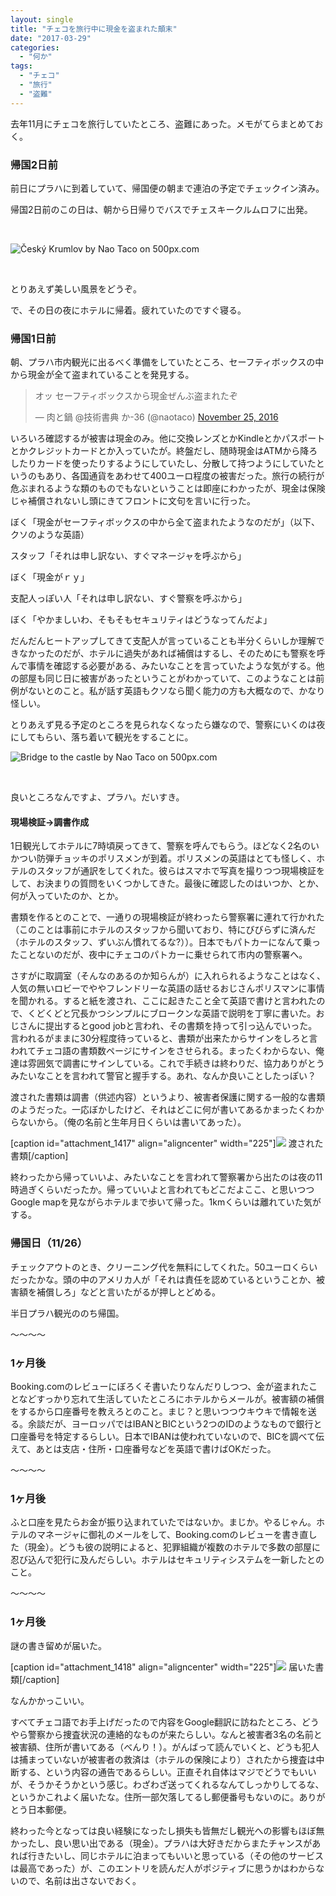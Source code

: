 ```yaml
---
layout: single
title: "チェコを旅行中に現金を盗まれた顛末"
date: "2017-03-29"
categories: 
  - "何か"
tags: 
  - "チェコ"
  - "旅行"
  - "盗難"
---
```


去年11月にチェコを旅行していたところ、盗難にあった。メモがてらまとめておく。

### 帰国2日前

前日にプラハに到着していて、帰国便の朝まで連泊の予定でチェックイン済み。

帰国2日前のこの日は、朝から日帰りでバスでチェスキークルムロフに出発。

 

![Český Krumlov by Nao Taco on 500px.com](https://drscdn.500px.org/photo/186262663/m%3D900/6a1ad56497d4b06afefcb921851bfb9f)

 

<script type="text/javascript" src="https://500px.com/embed.js"></script>

とりあえず美しい風景をどうぞ。

で、その日の夜にホテルに帰着。疲れていたのですぐ寝る。

### 帰国1日前

朝、プラハ市内観光に出るべく準備をしていたところ、セーフティボックスの中から現金が全て盗まれていることを発見する。

<blockquote class="twitter-tweet" data-lang="en"><p dir="ltr" lang="ja">オッ セーフティボックスから現金ぜんぶ盗まれたぞ</p>— 肉と鍋 @技術書典 か-36 (@naotaco) <a href="https://twitter.com/naotaco/status/802091906683506689">November 25, 2016</a></blockquote>

<script async src="//platform.twitter.com/widgets.js" charset="utf-8"></script>

いろいろ確認するが被害は現金のみ。他に交換レンズとかKindleとかパスポートとかクレジットカードとか入っていたが。終盤だし、随時現金はATMから降ろしたりカードを使ったりするようにしていたし、分散して持つようにしていたというのもあり、各国通貨をあわせて400ユーロ程度の被害だった。旅行の続行が危ぶまれるような類のものでもないということは即座にわかったが、現金は保険じゃ補償されないし頭にきてフロントに文句を言いに行った。

ぼく「現金がセーフティボックスの中から全て盗まれたようなのだが」（以下、クソのような英語）

スタッフ「それは申し訳ない、すぐマネージャを呼ぶから」

ぼく「現金がｒｙ」

支配人っぽい人「それは申し訳ない、すぐ警察を呼ぶから」

ぼく「やかましいわ、そもそもセキュリティはどうなってんだよ」

だんだんヒートアップしてきて支配人が言っていることも半分くらいしか理解できなかったのだが、ホテルに過失があれば補償はするし、そのためにも警察を呼んで事情を確認する必要がある、みたいなことを言っていたような気がする。他の部屋も同じ日に被害があったということがわかっていて、このようなことは前例がないとのこと。私が話す英語もクソなら聞く能力の方も大概なので、かなり怪しい。

とりあえず見る予定のところを見られなくなったら嫌なので、警察にいくのは夜にしてもらい、落ち着いて観光をすることに。

![Bridge to the castle by Nao Taco on 500px.com](https://drscdn.500px.org/photo/188498859/m%3D900/62f1e185ce9203c2d7f2f0fe03ed4bd9)

 

<script type="text/javascript" src="https://500px.com/embed.js"></script>

良いところなんですよ、プラハ。だいすき。

#### 現場検証→調書作成

1日観光してホテルに7時頃戻ってきて、警察を呼んでもらう。ほどなく2名のいかつい防弾チョッキのポリスメンが到着。ポリスメンの英語はとても怪しく、ホテルのスタッフが通訳をしてくれた。彼らはスマホで写真を撮りつつ現場検証をして、お決まりの質問をいくつかしてきた。最後に確認したのはいつか、とか、何が入っていたのか、とか。

書類を作るとのことで、一通りの現場検証が終わったら警察署に連れて行かれた（このことは事前にホテルのスタッフから聞いており、特にびびらずに済んだ（ホテルのスタッフ、ずいぶん慣れてるな?））。日本でもパトカーになんて乗ったことないのだが、夜中にチェコのパトカーに乗せられて市内の警察署へ。

さすがに取調室（そんなのあるのか知らんが）に入れられるようなことはなく、人気の無いロビーでややフレンドリーな英語の話せるおじさんポリスマンに事情を聞かれる。すると紙を渡され、ここに起きたこと全て英語で書けと言われたので、くどくどと冗長かつシンプルにブロークンな英語で説明を丁寧に書いた。おじさんに提出するとgood jobと言われ、その書類を持って引っ込んでいった。言われるがままに30分程度待っていると、書類が出来たからサインをしろと言われてチェコ語の書類数ページにサインをさせられる。まったくわからない、俺達は雰囲気で調書にサインしている。これで手続きは終わりだ、協力ありがとうみたいなことを言われて警官と握手する。あれ、なんか良いことしたっぽい？

渡された書類は調書（供述内容）というより、被害者保護に関する一般的な書類のようだった。一応ぼかしたけど、それはどこに何が書いてあるかまったくわからないから。（俺の名前と生年月日くらいは書いてあった）。

\[caption id="attachment\_1417" align="aligncenter" width="225"\][![](https://blog.naotaco.com/assets/images/posts/2017/03/WP_20170330_00_22_39_Rich-225x300.jpg)](https://blog.naotaco.com/assets/images/posts/2017/03/WP_20170330_00_22_39_Rich.jpg) 渡された書類\[/caption\]

終わったから帰っていいよ、みたいなことを言われて警察署から出たのは夜の11時過ぎくらいだったか。帰っていいよと言われてもどこだよここ、と思いつつGoogle mapを見ながらホテルまで歩いて帰った。1kmくらいは離れていた気がする。

### 帰国日（11/26）

チェックアウトのとき、クリーニング代を無料にしてくれた。50ユーロくらいだったかな。頭の中のアメリカ人が「それは責任を認めているということか、被害額を補償しろ」などと言いたがるが押しとどめる。

半日プラハ観光ののち帰国。

～～～～

### 1ヶ月後

Booking.comのレビューにぼろくそ書いたりなんだりしつつ、金が盗まれたことなどすっかり忘れて生活していたところにホテルからメールが。被害額の補償をするから口座番号を教えろとのこと。まじ？と思いつつウキウキで情報を送る。余談だが、ヨーロッパではIBANとBICという2つのIDのようなもので銀行と口座番号を特定するらしい。日本でIBANは使われていないので、BICを調べて伝えて、あとは支店・住所・口座番号などを英語で書けばOKだった。

～～～～

### 1ヶ月後

ふと口座を見たらお金が振り込まれていたではないか。まじか。やるじゃん。ホテルのマネージャに御礼のメールをして、Booking.comのレビューを書き直した（現金）。どうも彼の説明によると、犯罪組織が複数のホテルで多数の部屋に忍び込んで犯行に及んだらしい。ホテルはセキュリティシステムを一新したとのこと。

～～～～

### 1ヶ月後

謎の書き留めが届いた。

\[caption id="attachment\_1418" align="aligncenter" width="225"\][![](https://blog.naotaco.com/assets/images/posts/2017/03/WP_20170330_00_23_45_Rich-225x300.jpg)](https://blog.naotaco.com/assets/images/posts/2017/03/WP_20170330_00_23_45_Rich.jpg) 届いた書類\[/caption\]

なんかかっこいい。

すべてチェコ語でお手上げだったので内容をGoogle翻訳に訪ねたところ、どうやら警察から捜査状況の連絡的なものが来たらしい。なんと被害者3名の名前と被害額、住所が書いてある（べんり！）。がんばって読んでいくと、どうも犯人は捕まっていないが被害者の救済は（ホテルの保険により）されたから捜査は中断する、という内容の通告であるらしい。正直それ自体はマジでどうでもいいが、そうかそうかという感じ。わざわざ送ってくれるなんてしっかりしてるな、というかこれよく届いたな。住所一部欠落してるし郵便番号もないのに。ありがとう日本郵便。

終わった今となっては良い経験になったし損失も皆無だし観光への影響もほぼ無かったし、良い思い出である（現金）。プラハは大好きだからまたチャンスがあれば行きたいし、同じホテルに泊まってもいいと思っている（その他のサービスは最高であった）が、このエントリを読んだ人がポジティブに思うかはわからないので、名前は出さないでおく。
